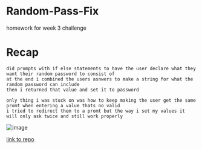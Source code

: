 # Random-Pass-Fix

homework for week 3 challenge

# Recap

```
did prompts with if else statements to have the user declare what they want their random password to consist of
at the end i combined the users asnwers to make a string for what the random password can include
then i returned that value and set it to password

only thing i was stuck on was how to keep making the user get the same promt when entering a value thats no valid
i tried to redirect them to a promt but the way i set my values it will only ask twice and still work properly
```

![image](https://github.com/cliffordrouzeau/Random-Pass-Fix/assets/142095138/db242a54-6acd-444e-8c31-114ea3f97f9c)


[link to repo](https://cliffordrouzeau.github.io/Random-Pass-Fix/)
